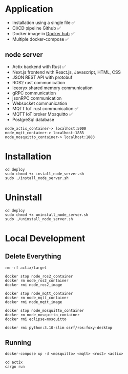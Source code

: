 # Application
- Installation using a single file ✅
- CI/CD pipeline Github ✅
- Docker image in [Docker hub](https://hub.docker.com/repositories/lp02781) ✅
- Multiple docker-compose ✅

## node server
- Actix backend with Rust ✅
- Next.js frontend with React.js, Javascript, HTML, CSS
- JSON REST API with protobuf
- ROS2 rust communication
- Iceoryx shared memory communication
- gRPC communication
- jsonRPC communication
- Websocket communication
- MQTT IoT rust communication ✅
- MQTT IoT broker Mosquitto ✅
- PostgreSql database
```
node_actix_container-> localhost:5000
node_mqtt_container-> localhost:1883
node_mosquitto_container-> localhost:1883
```

# Installation
```
cd deploy
sudo chmod +x install_node_server.sh
sudo ./install_node_server.sh
```

# Uninstall
```
cd deploy
sudo chmod +x uninstall_node_server.sh
sudo ./uninstall_node_server.sh
```

# Local Development
## Delete Everything
```
rm -rf actix/target  

docker stop node_ros2_container
docker rm node_ros2_container
docker rmi node_ros2_image

docker stop node_mqtt_container
docker rm node_mqtt_container
docker rmi node_mqtt_image

docker stop node_mosquitto_container
docker rm node_mosquitto_container
docker rmi eclipse-mosquitto

docker rmi python:3.10-slim osrf/ros:foxy-desktop
```

## Running 
```
docker-compose up -d <mosquitto> <mqtt> <ros2> <actix>
```

```
cd actix
cargo run
```
